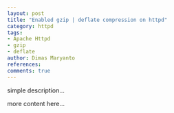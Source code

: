 ```yaml
---
layout: post
title: "Enabled gzip | deflate compression on httpd"
category: httpd
tags: 
- Apache Httpd
- gzip
- deflate
author: Dimas Maryanto
references:
comments: true
---
```



simple description...
<!--more-->

more content here...